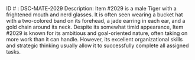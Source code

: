 ID # : DSC-MATE-2029
Description: Item #2029 is a male Tiger with a frightened mouth and nerd glasses. It is often seen wearing a bucket hat with a two-colored band on its forehead, a jade earring in each ear, and a gold chain around its neck. Despite its somewhat timid appearance, Item #2029 is known for its ambitious and goal-oriented nature, often taking on more work than it can handle. However, its excellent organizational skills and strategic thinking usually allow it to successfully complete all assigned tasks.